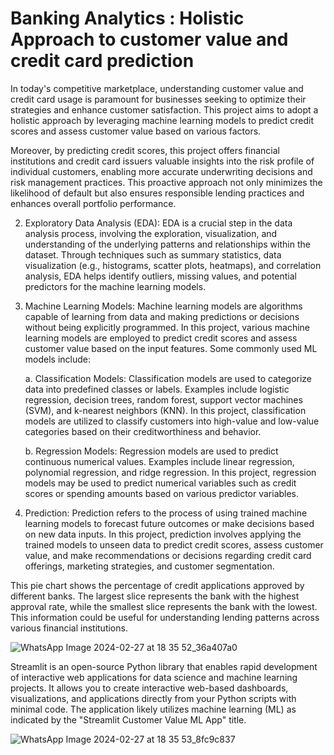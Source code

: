 
# Banking Analytics : Holistic Approach to customer value and credit card prediction 


In today's competitive marketplace, understanding customer value and credit card usage is paramount for businesses seeking to optimize their strategies and enhance customer satisfaction. This project aims to adopt a holistic approach by leveraging machine learning models to predict credit scores and assess customer value based on various factors.

Moreover, by predicting credit scores, this project offers financial institutions and credit card issuers valuable insights into the risk profile of individual customers, enabling more accurate underwriting decisions and risk management practices. This proactive approach not only minimizes the likelihood of default but also ensures responsible lending practices and enhances overall portfolio performance.



2. Exploratory Data Analysis (EDA): EDA is a crucial step in the data analysis process, involving the exploration, visualization, and understanding of the underlying patterns and relationships within the dataset. Through techniques such as summary statistics, data visualization (e.g., histograms, scatter plots, heatmaps), and correlation analysis, EDA helps identify outliers, missing values, and potential predictors for the machine learning models.

3. Machine Learning Models: Machine learning models are algorithms capable of learning from data and making predictions or decisions without being explicitly programmed. In this project, various machine learning models are employed to predict credit scores and assess customer value based on the input features. Some commonly used ML models include:

   a. Classification Models: Classification models are used to categorize data into predefined classes or labels. Examples include logistic regression, decision trees, random forest, support vector machines (SVM), and k-nearest neighbors (KNN). In this project, classification models are utilized to classify customers into high-value and low-value categories based on their creditworthiness and behavior.

   b. Regression Models: Regression models are used to predict continuous numerical values. Examples include linear regression, polynomial regression, and ridge regression. In this project, regression models may be used to predict numerical variables such as credit scores or spending amounts based on various predictor variables.

4. Prediction: Prediction refers to the process of using trained machine learning models to forecast future outcomes or make decisions based on new data inputs. In this project, prediction involves applying the trained models to unseen data to predict credit scores, assess customer value, and make recommendations or decisions regarding credit card offerings, marketing strategies, and customer segmentation.

This pie chart shows the percentage of credit applications approved by different banks.  The largest slice represents the bank with the highest approval rate, while the smallest slice represents the bank with the lowest.  This information could be useful for understanding lending patterns across various financial institutions.



![WhatsApp Image 2024-02-27 at 18 35 52_36a407a0](https://github.com/akshaysonavane9984/PBI-Project/assets/160226481/4f7813eb-f1fc-4a1a-8d06-dc11618065cb)



Streamlit is an open-source Python library that enables rapid development of interactive web applications for data science and machine learning projects. It allows you to create interactive web-based dashboards, visualizations, and applications directly from your Python scripts with minimal code.
The application likely utilizes machine learning (ML) as indicated by the "Streamlit Customer Value ML App" title.



![WhatsApp Image 2024-02-27 at 18 35 53_8fc9c837](https://github.com/akshaysonavane9984/PBI-Project/assets/160226481/f051acda-3ede-4485-ba67-27700a4ddbf2)

